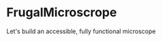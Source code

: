 # FrugalMicroscrope
Let's build an accessible, fully functional microscope

[](https://github.com/MakerLabCRI/FrugalMicroscrope/blob/master/Images/Doc.jpg)
